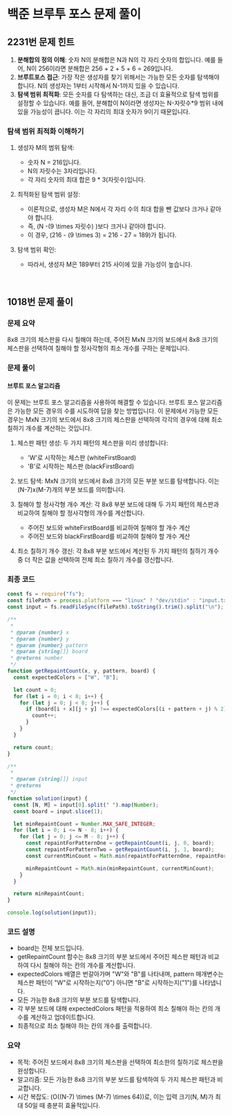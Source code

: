 # 백준 브루투 포스 문제 풀이

## 2231번 문제 힌트

1. **분해합의 정의 이해**: 숫자 N의 분해합은 N과 N의 각 자리 숫자의 합입니다. 예를 들어, N이 256이라면 분해합은 256 + 2 + 5 + 6 = 269입니다.
2. **브루트포스 접근**: 가장 작은 생성자를 찾기 위해서는 가능한 모든 숫자를 탐색해야 합니다. N의 생성자는 1부터 시작해서 N-1까지 있을 수 있습니다.
3. **탐색 범위 최적화**: 모든 숫자를 다 탐색하는 대신, 조금 더 효율적으로 탐색 범위를 설정할 수 있습니다. 예를 들어, 분해합이 N이라면 생성자는 N-자릿수\*9 범위 내에 있을 가능성이 큽니다. 이는 각 자리의 최대 숫자가 9이기 때문입니다.

### 탐색 범위 최적화 이해하기

1. 생성자 M의 범위 탐색:

   - 숫자 N = 216입니다.
   - N의 자릿수는 3자리입니다.
   - 각 자리 숫자의 최대 합은 9 \* 3(자릿수)입니다.

2. 최적화된 탐색 범위 설정:

   - 이론적으로, 생성자 M은 N에서 각 자리 수의 최대 합을 뺀 값보다 크거나 같아야 합니다.
   - 즉, \(N -(9 \times 자릿수) \)보다 크거나 같아야 합니다.
   - 이 경우, \(216 - (9 \times 3) = 216 - 27 = 189\)가 됩니다.

3. 탐색 범위 확인:
   - 따라서, 생성자 M은 189부터 215 사이에 있을 가능성이 높습니다.

</br>

## 1018번 문제 풀이

### 문제 요약

8x8 크기의 체스판을 다시 칠해야 하는데, 주어진 MxN 크기의 보드에서 8x8 크기의 체스판을 선택하여 칠해야 할 정사각형의 최소 개수를 구하는 문제입니다.

### 문제 풀이

#### 브루트 포스 알고리즘

이 문제는 브루트 포스 알고리즘을 사용하여 해결할 수 있습니다. 브루트 포스 알고리즘은 가능한 모든 경우의 수를 시도하여 답을 찾는 방법입니다. 이 문제에서 가능한 모든 경우는 MxN 크기의 보드에서 8x8 크기의 체스판을 선택하여 각각의 경우에 대해 최소 칠하기 개수를 계산하는 것입니다.

1. 체스판 패턴 생성:
   두 가지 패턴의 체스판을 미리 생성합니다:

   - 'W'로 시작하는 체스판 (whiteFirstBoard)
   - 'B'로 시작하는 체스판 (blackFirstBoard)

2. 보드 탐색:
   MxN 크기의 보드에서 8x8 크기의 모든 부분 보드를 탐색합니다. 이는 (N-7)x(M-7)개의 부분 보드를 의미합니다.

3. 칠해야 할 정사각형 개수 계산:
   각 8x8 부분 보드에 대해 두 가지 패턴의 체스판과 비교하여 칠해야 할 정사각형의 개수를 계산합니다.

   - 주어진 보드와 whiteFirstBoard를 비교하여 칠해야 할 개수 계산
   - 주어진 보드와 blackFirstBoard를 비교하여 칠해야 할 개수 계산

4. 최소 칠하기 개수 갱신:
   각 8x8 부분 보드에서 계산된 두 가지 패턴의 칠하기 개수 중 더 작은 값을 선택하여 전체 최소 칠하기 개수를 갱신합니다.

### 최종 코드

```js
const fs = require("fs");
const filePath = process.platform === "linux" ? "dev/stdin" : "input.txt";
const input = fs.readFileSync(filePath).toString().trim().split("\n");

/**
 *
 * @param {number} x
 * @param {number} y
 * @param {number} pattern
 * @param {string[]} board
 * @returns number
 */
function getRepaintCount(x, y, pattern, board) {
  const expectedColors = ["W", "B"];

  let count = 0;
  for (let i = 0; i < 8; i++) {
    for (let j = 0; j < 8; j++) {
      if (board[i + x][j + y] !== expectedColors[(i + pattern + j) % 2]) {
        count++;
      }
    }
  }

  return count;
}

/**
 *
 * @param {string[]} input
 * @returns
 */
function solution(input) {
  const [N, M] = input[0].split(" ").map(Number);
  const board = input.slice(1);

  let minRepaintCount = Number.MAX_SAFE_INTEGER;
  for (let i = 0; i <= N - 8; i++) {
    for (let j = 0; j <= M - 8; j++) {
      const repaintForPatternOne = getRepaintCount(i, j, 0, board);
      const repaintForPatternTwo = getRepaintCount(i, j, 1, board);
      const currentMinCount = Math.min(repaintForPatternOne, repaintForPatternTwo);

      minRepaintCount = Math.min(minRepaintCount, currentMinCount);
    }
  }

  return minRepaintCount;
}

console.log(solution(input));
```

### 코드 설명

- board는 전체 보드입니다.
- getRepaintCount 함수는 8x8 크기의 부분 보드에서 주어진 체스판 패턴과 비교하여 다시 칠해야 하는 칸의 개수를 계산합니다.
- expectedColors 배열은 번갈아가며 "W"와 "B"를 나타내며, pattern 매개변수는 체스판 패턴이 "W"로 시작하는지("0") 아니면 "B"로 시작하는지("1")를 나타냅니다.
- 모든 가능한 8x8 크기의 부분 보드를 탐색합니다.
- 각 부분 보드에 대해 expectedColors 패턴을 적용하여 최소 칠해야 하는 칸의 개수를 계산하고 업데이트합니다.
- 최종적으로 최소 칠해야 하는 칸의 개수를 출력합니다.

### 요약

- 목적: 주어진 보드에서 8x8 크기의 체스판을 선택하여 최소한의 칠하기로 체스판을 완성합니다.
- 알고리즘: 모든 가능한 8x8 크기의 부분 보드를 탐색하여 두 가지 체스판 패턴과 비교합니다.
- 시간 복잡도: \(O((N-7) \times (M-7) \times 64)\)로, 이는 입력 크기(N, M)가 최대 50일 때 충분히 효율적입니다.
